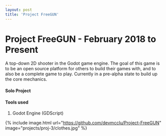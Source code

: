 ```yaml
---
layout: post
title: 'Project FreeGUN'
---
```

# Project FreeGUN - February 2018 to Present

A top-down 2D shooter in the Godot game engine. The goal of this game is to be an open source platform for others to build their games with, and to also be a complete game to play. Currently in a pre-alpha state to build up the core mechanics.

#### Solo Project

#### Tools used
1. Godot Engine (GDScript)

{% include image.html url="https://github.com/devmcclu/Project-FreeGUN" image="projects/proj-3/clothes.jpg" %}
